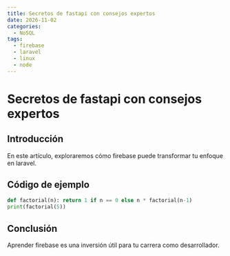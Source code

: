 ```yaml
---
title: Secretos de fastapi con consejos expertos
date: 2026-11-02
categories:
  - NoSQL
tags:
  - firebase
  - laravel
  - linux
  - node
---
```


# Secretos de fastapi con consejos expertos

## Introducción

En este artículo, exploraremos cómo firebase puede transformar tu enfoque en laravel.

## Código de ejemplo

```python
def factorial(n): return 1 if n == 0 else n * factorial(n-1)
print(factorial(5))
```

## Conclusión

Aprender firebase es una inversión útil para tu carrera como desarrollador.
